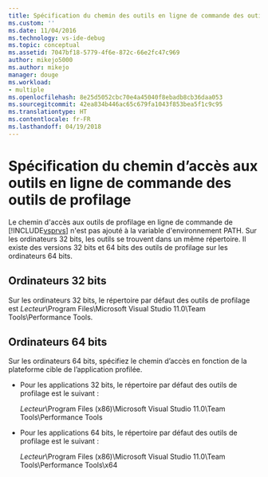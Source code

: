 ```yaml
---
title: Spécification du chemin des outils en ligne de commande des outils de profilage | Microsoft Docs
ms.custom: ''
ms.date: 11/04/2016
ms.technology: vs-ide-debug
ms.topic: conceptual
ms.assetid: 7047bf18-5779-4f6e-872c-66e2fc47c969
author: mikejo5000
ms.author: mikejo
manager: douge
ms.workload:
- multiple
ms.openlocfilehash: 8e25d5052cbc70e4a45040f8ebadb8cb36daa053
ms.sourcegitcommit: 42ea834b446ac65c679fa1043f853bea5f1c9c95
ms.translationtype: HT
ms.contentlocale: fr-FR
ms.lasthandoff: 04/19/2018
---
```

# <a name="specifying-the-path-to-profiling-tools-command-line-tools"></a>Spécification du chemin d’accès aux outils en ligne de commande des outils de profilage
Le chemin d'accès aux outils de profilage en ligne de commande de [!INCLUDE[vsprvs](../code-quality/includes/vsprvs_md.md)] n'est pas ajouté à la variable d'environnement PATH. Sur les ordinateurs 32 bits, les outils se trouvent dans un même répertoire. Il existe des versions 32 bits et 64 bits des outils de profilage sur les ordinateurs 64 bits.  
  
## <a name="32-bit-computers"></a>Ordinateurs 32 bits  
 Sur les ordinateurs 32 bits, le répertoire par défaut des outils de profilage est *Lecteur*\Program Files\Microsoft Visual Studio 11.0\Team Tools\Performance Tools.  
  
## <a name="64-bit-computers"></a>Ordinateurs 64 bits  
 Sur les ordinateurs 64 bits, spécifiez le chemin d’accès en fonction de la plateforme cible de l’application profilée.  
  
-   Pour les applications 32 bits, le répertoire par défaut des outils de profilage est le suivant :  
  
     *Lecteur*\Program Files (x86)\Microsoft Visual Studio 11.0\Team Tools\Performance Tools  
  
-   Pour les applications 64 bits, le répertoire par défaut des outils de profilage est le suivant :  
  
     *Lecteur*\Program Files (x86)\Microsoft Visual Studio 11.0\Team Tools\Performance Tools\x64